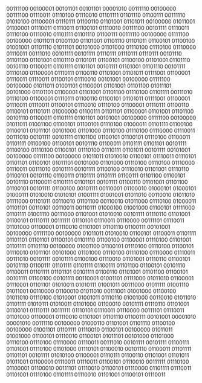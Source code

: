 <!--
> <strong>Tawfik Yasser</strong> | [LinkedIn](https://www.linkedin.com/in/tawfikyasser) | [Mail](mailto:tawfekyassertawfek@gmail.com) | [LeetCode](https://leetcode.com/dtetwk/) | [Resume](https://drive.google.com/file/d/1bEEGRUOIZ2Zxk2l2XtCm537DHexoN8iR/view?usp=sharing) | [Recommendation Letter](https://drive.google.com/file/d/1MxZaqmSWK8_NY0bZ9HdZtQKvH2ZoWShb/view?usp=sharing)

> Find More [Here](https://github.com/TawfikYasser?tab=repositories)
-->

00111100 00100001 00101101 00101101 00001010 00111110 00100000 00111100 01110011 01110100 01110010 01101111 01101110 01100111 00111110 01010100 01100001 01110111 01100110 01101001 01101011 00100000 01011001 01100001 01110011 01110011 01100101 01110010 00111100 00101111 01110011 01110100 01110010 01101111 01101110 01100111 00111110 00100000 01111100 00100000 01011011 01001100 01101001 01101110 01101011 01100101 01100100 01001001 01101110 01011101 00101000 01101000 01110100 01110100 01110000 01110011 00111010 00101111 00101111 01110111 01110111 01110111 00101110 01101100 01101001 01101110 01101011 01100101 01100100 01101001 01101110 00101110 01100011 01101111 01101101 00101111 01101001 01101110 00101111 01110100 01100001 01110111 01100110 01101001 01101011 01111001 01100001 01110011 01110011 01100101 01110010 00101001 00100000 01111100 00100000 01011011 01001101 01100001 01101001 01101100 01011101 00101000 01101101 01100001 01101001 01101100 01110100 01101111 00111010 01110100 01100001 01110111 01100110 01100101 01101011 01111001 01100001 01110011 01110011 01100101 01110010 01110100 01100001 01110111 01100110 01100101 01101011 01000000 01100111 01101101 01100001 01101001 01101100 00101110 01100011 01101111 01101101 00101001 00100000 01111100 00100000 01011011 01001100 01100101 01100101 01110100 01000011 01101111 01100100 01100101 01011101 00101000 01101000 01110100 01110100 01110000 01110011 00111010 00101111 00101111 01101100 01100101 01100101 01110100 01100011 01101111 01100100 01100101 00101110 01100011 01101111 01101101 00101111 01100100 01110100 01100101 01110100 01110111 01101011 00101111 00101001 00100000 01111100 00100000 01011011 01010010 01100101 01110011 01110101 01101101 01100101 01011101 00101000 01101000 01110100 01110100 01110000 01110011 00111010 00101111 00101111 01100100 01110010 01101001 01110110 01100101 00101110 01100111 01101111 01101111 01100111 01101100 01100101 00101110 01100011 01101111 01101101 00101111 01100110 01101001 01101100 01100101 00101111 01100100 00101111 00110001 01100010 01000101 01000101 01000111 01010010 01010101 01001111 01001001 01011010 00110010 01011010 01111000 01101011 00110010 01101100 00110010 01011000 01110100 01000011 01101101 00110101 00110011 00110111 01000100 01001000 01100101 01111000 01101111 01001110 00111000 01101001 01010010 00101111 01110110 01101001 01100101 01110111 00111111 01110101 01110011 01110000 00111101 01110011 01101000 01100001 01110010 01101001 01101110 01100111 00101001 00100000 01111100 00100000 01011011 01010010 01100101 01100011 01101111 01101101 01101101 01100101 01101110 01100100 01100001 01110100 01101001 01101111 01101110 00100000 01001100 01100101 01110100 01110100 01100101 01110010 01011101 00101000 01101000 01110100 01110100 01110000 01110011 00111010 00101111 00101111 01100100 01110010 01101001 01110110 01100101 00101110 01100111 01101111 01101111 01100111 01101100 01100101 00101110 01100011 01101111 01101101 00101111 01100110 01101001 01101100 01100101 00101111 01100100 00101111 00110001 01001101 01111000 01011010 01100001 01110001 01101101 01010011 01010111 01001011 00111000 01011111 01001110 01011001 00110000 01100010 01011010 00111001 01001000 01100100 01011010 01110100 01010001 01001011 01110110 01001000 00110010 01011010 01101111 01010111 01010011 01101000 01100010 00101111 01110110 01101001 01100101 01110111 00111111 01110101 01110011 01110000 00111101 01110011 01101000 01100001 01110010 01101001 01101110 01100111 00101001 00001010 00001010 00111110 00100000 01000110 01101001 01101110 01100100 00100000 01001101 01101111 01110010 01100101 00100000 01011011 01001000 01100101 01110010 01100101 01011101 00101000 01101000 01110100 01110100 01110000 01110011 00111010 00101111 00101111 01100111 01101001 01110100 01101000 01110101 01100010 00101110 01100011 01101111 01101101 00101111 01010100 01100001 01110111 01100110 01101001 01101011 01011001 01100001 01110011 01110011 01100101 01110010 00111111 01110100 01100001 01100010 00111101 01110010 01100101 01110000 01101111 01110011 01101001 01110100 01101111 01110010 01101001 01100101 01110011
